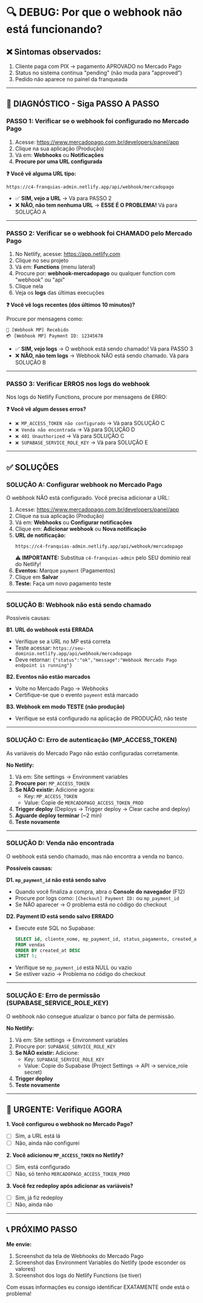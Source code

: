 # 🔍 DEBUG: Por que o webhook não está funcionando?

## ❌ Sintomas observados:

1. Cliente paga com PIX → pagamento APROVADO no Mercado Pago
2. Status no sistema continua "pending" (não muda para "approved")
3. Pedido não aparece no painel da franqueada

---

## 🎯 DIAGNÓSTICO - Siga PASSO A PASSO

### **PASSO 1: Verificar se o webhook foi configurado no Mercado Pago**

1. Acesse: https://www.mercadopago.com.br/developers/panel/app
2. Clique na sua aplicação (Produção)
3. Vá em: **Webhooks** ou **Notificações**
4. **Procure por uma URL configurada**

**❓ Você vê alguma URL tipo:**

```
https://c4-franquias-admin.netlify.app/api/webhook/mercadopago
```

- ✅ **SIM, vejo a URL** → Vá para PASSO 2
- ❌ **NÃO, não tem nenhuma URL** → **ESSE É O PROBLEMA!** Vá para SOLUÇÃO A

---

### **PASSO 2: Verificar se o webhook foi CHAMADO pelo Mercado Pago**

1. No Netlify, acesse: https://app.netlify.com
2. Clique no seu projeto
3. Vá em: **Functions** (menu lateral)
4. Procure por: **webhook-mercadopago** ou qualquer function com "webhook" ou "api"
5. Clique nela
6. Veja os **logs** das últimas execuções

**❓ Você vê logs recentes (dos últimos 10 minutos)?**

Procure por mensagens como:

```
🔔 [Webhook MP] Recebido
💳 [Webhook MP] Payment ID: 12345678
```

- ✅ **SIM, vejo logs** → O webhook está sendo chamado! Vá para PASSO 3
- ❌ **NÃO, não tem logs** → Webhook NÃO está sendo chamado. Vá para SOLUÇÃO B

---

### **PASSO 3: Verificar ERROS nos logs do webhook**

Nos logs do Netlify Functions, procure por mensagens de ERRO:

**❓ Você vê algum desses erros?**

- `❌ MP_ACCESS_TOKEN não configurado` → Vá para SOLUÇÃO C
- `❌ Venda não encontrada` → Vá para SOLUÇÃO D
- `❌ 401 Unauthorized` → Vá para SOLUÇÃO C
- `❌ SUPABASE_SERVICE_ROLE_KEY` → Vá para SOLUÇÃO E

---

## ✅ SOLUÇÕES

### **SOLUÇÃO A: Configurar webhook no Mercado Pago**

O webhook NÃO está configurado. Você precisa adicionar a URL:

1. Acesse: https://www.mercadopago.com.br/developers/panel/app
2. Clique na sua aplicação (Produção)
3. Vá em: **Webhooks** ou **Configurar notificações**
4. Clique em: **Adicionar webhook** ou **Nova notificação**
5. **URL de notificação:**
   ```
   https://c4-franquias-admin.netlify.app/api/webhook/mercadopago
   ```
   ⚠️ **IMPORTANTE:** Substitua `c4-franquias-admin` pelo SEU domínio real do Netlify!
6. **Eventos:** Marque `payment` (Pagamentos)
7. Clique em **Salvar**
8. **Teste:** Faça um novo pagamento teste

---

### **SOLUÇÃO B: Webhook não está sendo chamado**

Possíveis causas:

**B1. URL do webhook está ERRADA**

- Verifique se a URL no MP está correta
- Teste acessar: `https://seu-dominio.netlify.app/api/webhook/mercadopago`
- Deve retornar: `{"status":"ok","message":"Webhook Mercado Pago endpoint is running"}`

**B2. Eventos não estão marcados**

- Volte no Mercado Pago → Webhooks
- Certifique-se que o evento `payment` está marcado

**B3. Webhook em modo TESTE (não produção)**

- Verifique se está configurado na aplicação de PRODUÇÃO, não teste

---

### **SOLUÇÃO C: Erro de autenticação (MP_ACCESS_TOKEN)**

As variáveis do Mercado Pago não estão configuradas corretamente.

**No Netlify:**

1. Vá em: Site settings → Environment variables
2. **Procure por:** `MP_ACCESS_TOKEN`
3. **Se NÃO existir:** Adicione agora:
   - Key: `MP_ACCESS_TOKEN`
   - Value: Copie de `MERCADOPAGO_ACCESS_TOKEN_PROD`
4. **Trigger deploy** (Deploys → Trigger deploy → Clear cache and deploy)
5. **Aguarde deploy terminar** (~2 min)
6. **Teste novamente**

---

### **SOLUÇÃO D: Venda não encontrada**

O webhook está sendo chamado, mas não encontra a venda no banco.

**Possíveis causas:**

**D1. `mp_payment_id` não está sendo salvo**

- Quando você finaliza a compra, abra o **Console do navegador** (F12)
- Procure por logs como: `[Checkout] Payment ID:` ou `mp_payment_id`
- Se NÃO aparecer → O problema está no código do checkout

**D2. Payment ID está sendo salvo ERRADO**

- Execute este SQL no Supabase:
  ```sql
  SELECT id, cliente_nome, mp_payment_id, status_pagamento, created_at
  FROM vendas
  ORDER BY created_at DESC
  LIMIT 5;
  ```
- Verifique se `mp_payment_id` está NULL ou vazio
- Se estiver vazio → Problema no código do checkout

---

### **SOLUÇÃO E: Erro de permissão (SUPABASE_SERVICE_ROLE_KEY)**

O webhook não consegue atualizar o banco por falta de permissão.

**No Netlify:**

1. Vá em: Site settings → Environment variables
2. Procure por: `SUPABASE_SERVICE_ROLE_KEY`
3. **Se NÃO existir:** Adicione:
   - Key: `SUPABASE_SERVICE_ROLE_KEY`
   - Value: Copie do Supabase (Project Settings → API → service_role secret)
4. **Trigger deploy**
5. **Teste novamente**

---

## 🚨 URGENTE: Verifique AGORA

**1. Você configurou o webhook no Mercado Pago?**

- [ ] Sim, a URL está lá
- [ ] Não, ainda não configurei

**2. Você adicionou `MP_ACCESS_TOKEN` no Netlify?**

- [ ] Sim, está configurado
- [ ] Não, só tenho `MERCADOPAGO_ACCESS_TOKEN_PROD`

**3. Você fez redeploy após adicionar as variáveis?**

- [ ] Sim, já fiz redeploy
- [ ] Não, ainda não

---

## 📞 PRÓXIMO PASSO

**Me envie:**

1. Screenshot da tela de Webhooks do Mercado Pago
2. Screenshot das Environment Variables do Netlify (pode esconder os valores)
3. Screenshot dos logs do Netlify Functions (se tiver)

Com essas informações eu consigo identificar EXATAMENTE onde está o problema!

